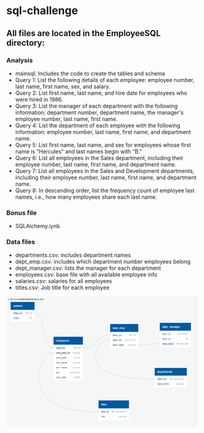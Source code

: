 # sql-challenge
## All files are located in the EmployeeSQL directory:
### Analysis
* mainsql: Includes the code to create the tables and schema
* Query 1: List the following details of each employee: employee number, last name, first name, sex, and salary.
* Query 2: List first name, last name, and hire date for employees who were hired in 1986.
* Query 3: List the manager of each department with the following information: department number, department name, the manager's employee number, last name, first name.
* Query 4: List the department of each employee with the following information: employee number, last name, first name, and department name.
* Query 5: List first name, last name, and sex for employees whose first name is "Hercules" and last names begin with "B."
* Query 6: List all employees in the Sales department, including their employee number, last name, first name, and department name.
* Query 7: List all employees in the Sales and Development departments, including their employee number, last name, first name, and department name.
* Query 8: In descending order, list the frequency count of employee last names, i.e., how many employees share each last name.
### Bonus file
* SQLAlchemy.iynb
### Data files
* departments.csv: includes department names
* dept_emp.csv: includes which department number employees belong
* dept_manager.csv: lists the manager for each department
* employees.csv: base file with all available employee info
* salaries.csv: salaries for all employees
* titles.csv: Job title for each employee 

![ERD Diagram](https://github.com/navistar792/sql-challenge/blob/main/EmployeeSQL/QuickDBD-export.png)
